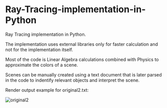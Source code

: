 # Ray-Tracing-implementation-in-Python
Ray Tracing implementation in Python.

The implementation uses external libraries only for faster calculation and not for the implementation itself.

Most of the code is Linear Algebra calculations combined with Physics to approximate the colors of a scene.

Scenes can be manually created using a text document that is later parsed in the code to indentify relevant objects and interpret the scene.

Render output example for original2.txt:

![original2](https://github.com/ItsAiZEN/Ray-Tracing-implementation-in-Python/assets/64685062/992ac7e6-2f15-42b9-955b-46a59ab97575)
